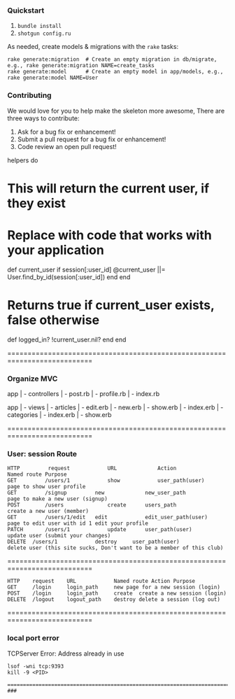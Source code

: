 ### Quickstart

1.  `bundle install`
2.  `shotgun config.ru`

As needed, create models & migrations with the `rake` tasks:

```
rake generate:migration  # Create an empty migration in db/migrate, e.g., rake generate:migration NAME=create_tasks
rake generate:model      # Create an empty model in app/models, e.g., rake generate:model NAME=User
```

### Contributing

We would love for you to help make the skeleton more awesome, There are three ways to contribute:

1. Ask for a bug fix or enhancement!
2. Submit a pull request for a bug fix or enhancement!
3. Code review an open pull request!


helpers do
  # This will return the current user, if they exist
  # Replace with code that works with your application
  def current_user
    if session[:user_id]
      @current_user ||= User.find_by_id(session[:user_id])
    end
  end

  # Returns true if current_user exists, false otherwise
  def logged_in?
    !current_user.nil?
  end
end



===========================================================================
### Organize MVC

app
| - controllers
  | - post.rb
  | - profile.rb
  | - index.rb

app
| - views
  | - articles
    | - edit.erb
    | - new.erb
    | - show.erb
    | - index.erb
  | - categories
    | - index.erb
    | - show.erb

===========================================================================
### User: session Route
```
HTTP		 request			URL				Action								Named route	Purpose
GET			/users/1			show			user_path(user)				page to show user profile
GET			/signup   		new				new_user_path					page to make a new user (signup)
POST		/users				create		users_path						create a new user (member)
GET			/users/1/edit	edit			edit_user_path(user)	page to edit user with id 1 edit your profile
PATCH		/users/1			update		user_path(user)				update user (submit your changes)
DELETE	/users/1			destroy		user_path(user)				delete user (this site sucks, Don't want to be a member of this club)
```
===========================================================================
```
HTTP    request    URL            Named route Action Purpose
GET     /login     login_path     new page for a new session (login)
POST    /login     login_path     create  create a new session (login)
DELETE  /logout    logout_path    destroy delete a session (log out)
```

===========================================================================
### local port error

TCPServer Error: Address already in use
```
lsof -wni tcp:9393
kill -9 <PID>

===========================================================================
###







